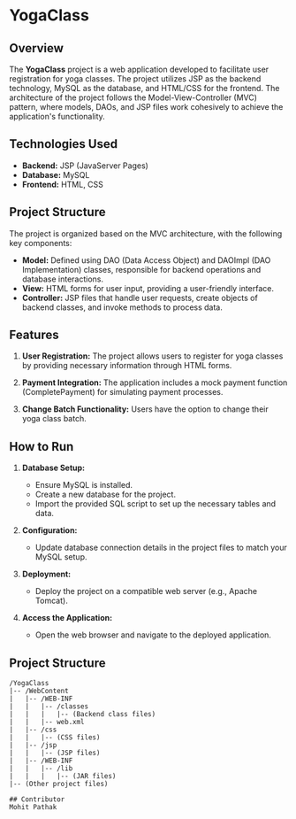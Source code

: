 # YogaClass

## Overview

The **YogaClass** project is a web application developed to facilitate user registration for yoga classes. The project utilizes JSP as the backend technology, MySQL as the database, and HTML/CSS for the frontend. The architecture of the project follows the Model-View-Controller (MVC) pattern, where models, DAOs, and JSP files work cohesively to achieve the application's functionality.

## Technologies Used

- **Backend:** JSP (JavaServer Pages)
- **Database:** MySQL
- **Frontend:** HTML, CSS

## Project Structure

The project is organized based on the MVC architecture, with the following key components:

- **Model:** Defined using DAO (Data Access Object) and DAOImpl (DAO Implementation) classes, responsible for backend operations and database interactions.
- **View:** HTML forms for user input, providing a user-friendly interface.
- **Controller:** JSP files that handle user requests, create objects of backend classes, and invoke methods to process data.

## Features

1. **User Registration:** The project allows users to register for yoga classes by providing necessary information through HTML forms.

2. **Payment Integration:** The application includes a mock payment function (CompletePayment) for simulating payment processes.

3. **Change Batch Functionality:** Users have the option to change their yoga class batch.

## How to Run

1. **Database Setup:**
   - Ensure MySQL is installed.
   - Create a new database for the project.
   - Import the provided SQL script to set up the necessary tables and data.

2. **Configuration:**
   - Update database connection details in the project files to match your MySQL setup.

3. **Deployment:**
   - Deploy the project on a compatible web server (e.g., Apache Tomcat).

4. **Access the Application:**
   - Open the web browser and navigate to the deployed application.

## Project Structure

```plaintext
/YogaClass
|-- /WebContent
|   |-- /WEB-INF
|   |   |-- /classes
|   |   |   |-- (Backend class files)
|   |   |-- web.xml
|   |-- /css
|   |   |-- (CSS files)
|   |-- /jsp
|   |   |-- (JSP files)
|   |-- /WEB-INF
|   |   |-- /lib
|   |   |   |-- (JAR files)
|-- (Other project files)

## Contributor
Mohit Pathak

